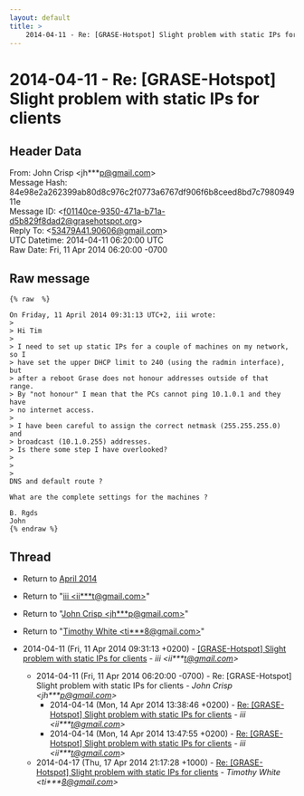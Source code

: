```yaml
---
layout: default
title: >
    2014-04-11 - Re: [GRASE-Hotspot] Slight problem with static IPs for clients
---
```


# 2014-04-11 - Re: [GRASE-Hotspot] Slight problem with static IPs for clients

## Header Data

From: John Crisp \<jh***p@gmail.com\><br>
Message Hash: 84e98e2a262399ab80d8c976c2f0773a6767df906f6b8ceed8bd7c798094911e<br>
Message ID: \<f01140ce-9350-471a-b71a-d5b829f8dad2@grasehotspot.org\><br>
Reply To: \<53479A41.90606@gmail.com\><br>
UTC Datetime: 2014-04-11 06:20:00 UTC<br>
Raw Date: Fri, 11 Apr 2014 06:20:00 -0700<br>

## Raw message

```
{% raw  %}

On Friday, 11 April 2014 09:31:13 UTC+2, iii wrote:
>
> Hi Tim 
>
> I need to set up static IPs for a couple of machines on my network, so I 
> have set the upper DHCP limit to 240 (using the radmin interface), but 
> after a reboot Grase does not honour addresses outside of that range. 
> By "not honour" I mean that the PCs cannot ping 10.1.0.1 and they have 
> no internet access. 
>
> I have been careful to assign the correct netmask (255.255.255.0) and 
> broadcast (10.1.0.255) addresses. 
> Is there some step I have overlooked? 
>
>
>
DNS and default route ?

What are the complete settings for the machines ?

B. Rgds
John 
{% endraw %}
```

## Thread

+ Return to [April 2014](/archive/2014/04)

+ Return to "[iii <ii***t<span>@</span>gmail.com>](/authors/ii___t_at_gmail_com)"
+ Return to "[John Crisp <jh***p<span>@</span>gmail.com>](/authors/jh___p_at_gmail_com)"
+ Return to "[Timothy White <ti***8<span>@</span>gmail.com>](/authors/ti___8_at_gmail_com)"

+ 2014-04-11 (Fri, 11 Apr 2014 09:31:13 +0200) - [[GRASE-Hotspot] Slight problem with static IPs for clients](/archive/2014/04/359c6669ca91a67d4b17a2c6eeb5ade4191ccf9d2fb5bb93b4b202f13b20e6dd) - _iii \<ii***t@gmail.com\>_
  + 2014-04-11 (Fri, 11 Apr 2014 06:20:00 -0700) - Re: [GRASE-Hotspot] Slight problem with static IPs for clients - _John Crisp \<jh***p@gmail.com\>_
    + 2014-04-14 (Mon, 14 Apr 2014 13:38:46 +0200) - [Re: [GRASE-Hotspot] Slight problem with static IPs for clients](/archive/2014/04/c111a4e1608e0126148af5bb62a7ed09e180898e38441d2ee9b095559204a1e7) - _iii \<ii***t@gmail.com\>_
    + 2014-04-14 (Mon, 14 Apr 2014 13:47:55 +0200) - [Re: [GRASE-Hotspot] Slight problem with static IPs for clients](/archive/2014/04/78c3c84e5a6111e184f7850f0a04efbb513d62ab9c43428a818f6d4b6ca03e4d) - _iii \<ii***t@gmail.com\>_
  + 2014-04-17 (Thu, 17 Apr 2014 21:17:28 +1000) - [Re: [GRASE-Hotspot] Slight problem with static IPs for clients](/archive/2014/04/bca207dfc61c405f8296ecda125ad1089483fdd9ec00a2aedba9edea284f89dc) - _Timothy White \<ti***8@gmail.com\>_

